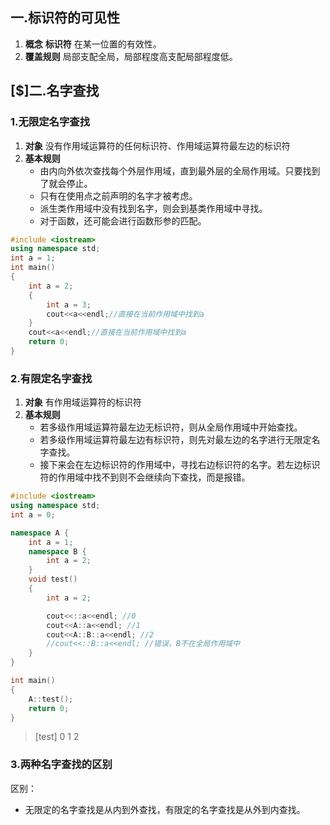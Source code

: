 ## 一.标识符的可见性

1.	**概念** **标识符** 在某一位置的有效性。
2.	**覆盖规则** 局部支配全局，局部程度高支配局部程度低。

## [$]二.名字查找
### 1.无限定名字查找
1.	**对象** 没有作用域运算符的任何标识符、作用域运算符最左边的标识符
2.	**基本规则**
	+	由内向外依次查找每个外层作用域，直到最外层的全局作用域。只要找到了就会停止。
	+	只有在使用点之前声明的名字才被考虑。
	+	派生类作用域中没有找到名字，则会到基类作用域中寻找。
	+	对于函数，还可能会进行函数形参的匹配。
```c++
#include <iostream>
using namespace std;
int a = 1;
int main()
{
	int a = 2;
	{
		int a = 3;
		cout<<a<<endl;//直接在当前作用域中找到a
	}
	cout<<a<<endl;//直接在当前作用域中找到a
	return 0;
}
```
### 2.有限定名字查找
1.	**对象** 有作用域运算符的标识符
2.	**基本规则**
	+	若多级作用域运算符最左边无标识符，则从全局作用域中开始查找。
	+	若多级作用域运算符最左边有标识符，则先对最左边的名字进行无限定名字查找。
	+	接下来会在左边标识符的作用域中，寻找右边标识符的名字。若左边标识符的作用域中找不到则不会继续向下查找，而是报错。

```c++
#include <iostream>
using namespace std;
int a = 0;

namespace A {
	int a = 1;
	namespace B {
		int a = 2;
	}
	void test()
	{
		int a = 2;

		cout<<::a<<endl; //0
		cout<<A::a<<endl; //1
		cout<<A::B::a<<endl; //2
		//cout<<::B::a<<endl; //错误，B不在全局作用域中
	}
}

int main()
{
	A::test();
	return 0;
}
```

>[test]
>0
>1
>2

### 3.两种名字查找的区别
区别：
+	无限定的名字查找是从内到外查找，有限定的名字查找是从外到内查找。
